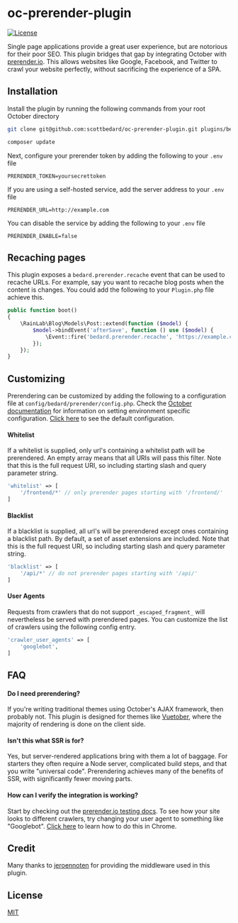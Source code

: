 # oc-prerender-plugin

[![License](https://img.shields.io/github/license/scottbedard/oc-prerender-plugin?color=blue)](https://github.com/scottbedard/oc-prerender-plugin/blob/master/LICENSE)

Single page applications provide a great user experience, but are notorious for their poor SEO. This plugin bridges that gap by integrating October with [prerender.io](https://prerender.io). This allows websites like Google, Facebook, and Twitter to crawl your website perfectly, without sacrificing the experience of a SPA.

## Installation

Install the plugin by running the following commands from your root October directory

```bash
git clone git@github.com:scottbedard/oc-prerender-plugin.git plugins/bedard/prerender

composer update
```

Next, configure your prerender token by adding the following to your `.env` file

```
PRERENDER_TOKEN=yoursecrettoken
```

If you are using a self-hosted service, add the server address to your `.env` file

```
PRERENDER_URL=http://example.com
```

You can disable the service by adding the following to your `.env` file

```
PRERENDER_ENABLE=false
```

## Recaching pages

This plugin exposes a `bedard.prerender.recache` event that can be used to recache URLs. For example, say you want to recache blog posts when the content is changes. You could add the following to your `Plugin.php` file achieve this.

```php
public function boot()
{
    \RainLab\Blog\Models\Post::extend(function ($model) {
        $model->bindEvent('afterSave', function () use ($model) {
            \Event::fire('bedard.prerender.recache', 'https://example.com/blog/' . $model->slug);
        });
    });
}
```

## Customizing

Prerendering can be customized by adding the following to a configuration file at `config/bedard/prerender/config.php`. Check the [October documentation](https://octobercms.com/docs/plugin/settings#file-configuration) for information on setting environment specific configuration. [Click here](https://github.com/scottbedard/oc-prerender-plugin/blob/master/config/config.php) to see the default configuration.

#### Whitelist

If a whitelist is supplied, only url's containing a whitelist path will be prerendered. An empty array means that all URIs will pass this filter. Note that this is the full request URI, so including starting slash and query parameter string.

```php
'whitelist' => [
    '/frontend/*' // only prerender pages starting with '/frontend/'
]
```

#### Blacklist

If a blacklist is supplied, all url's will be prerendered except ones containing a blacklist path. By default, a set of asset extensions are included. Note that this is the full request URI, so including starting slash and query parameter string.

```php
'blacklist' => [
    '/api/*' // do not prerender pages starting with '/api/'
]
```

#### User Agents

Requests from crawlers that do not support `_escaped_fragment_` will nevertheless be served with prerendered pages. You can customize the list of crawlers using the following config entry.

```php
'crawler_user_agents' => [
    'googlebot',
]
```

## FAQ

#### Do I need prerendering?

If you're writing traditional themes using October's AJAX framework, then probably not. This plugin is designed for themes like [Vuetober](https://github.com/scottbedard/oc-vuetober-theme), where the majority of rendering is done on the client side.

#### Isn't this what SSR is for?

Yes, but server-rendered applications bring with them a lot of baggage. For starters they often require a Node server, complicated build steps, and that you write "universal code". Prerendering achieves many of the benefits of SSR, with significantly fewer moving parts.

#### How can I verify the integration is working?

Start by checking out the [prerender.io testing docs](https://prerender.io/documentation/test-it). To see how your site looks to different crawlers, try changing your user agent to something like "Googlebot". [Click here](https://developers.google.com/web/tools/chrome-devtools/device-mode/override-user-agent) to learn how to do this in Chrome.

## Credit

Many thanks to [jeroennoten](https://github.com/jeroennoten/Laravel-Prerender) for providing the middleware used in this plugin.

## License

[MIT](https://github.com/scottbedard/oc-prerender-plugin/blob/master/LICENSE)
